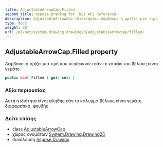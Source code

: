```yaml
---
title: AdjustableArrowCap.Filled
second_title: Aspose.Drawing for .NET API Reference
description: AdjustableArrowCap ιδιοκτησία. Λαμβάνει ή ορίζει μια τιμή που υποδεικνύει εάν το καπάκι του βέλους είναι γεμάτο.
type: docs
weight: 20
url: /el/net/system.drawing.drawing2d/adjustablearrowcap/filled/
---
```

## AdjustableArrowCap.Filled property

Λαμβάνει ή ορίζει μια τιμή που υποδεικνύει εάν το καπάκι του βέλους είναι γεμάτο.

```csharp
public bool Filled { get; set; }
```

### Αξία περιουσίας

Αυτή η ιδιότητα είναι αληθής εάν το κάλυμμα βέλους είναι γεμάτο. διαφορετικά, ψευδής.

### Δείτε επίσης

* class [AdjustableArrowCap](../)
* χώρος ονομάτων [System.Drawing.Drawing2D](../../adjustablearrowcap/)
* συνέλευση [Aspose.Drawing](../../../)


